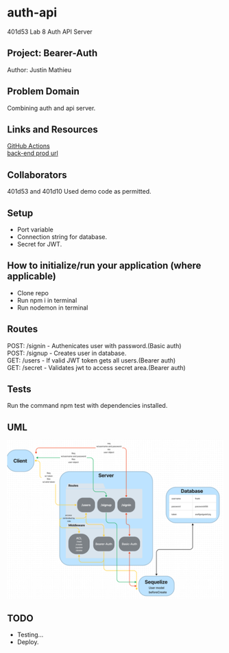 # auth-api

401d53 Lab 8 Auth API Server

## Project: Bearer-Auth

Author: Justin Mathieu

## Problem Domain

Combining auth and api server.

## Links and Resources

[GitHub Actions]()  
[back-end prod url]()  

## Collaborators

401d53 and 401d10 Used demo code as permitted.

## Setup

- Port variable
- Connection string for database.
- Secret for JWT.

## How to initialize/run your application (where applicable)

- Clone repo
- Run npm i in terminal
- Run nodemon in terminal

## Routes

POST: /signin - Authenicates user with password.(Basic auth)  
POST: /signup - Creates user in database.  
GET: /users - If valid JWT token gets all users.(Bearer auth)  
GET: /secret - Validates jwt to access secret area.(Bearer auth)  

## Tests

Run the command npm test with dependencies installed.

## UML

![UML](./assets/Lab08UML.png)

## TODO

- Testing...
- Deploy.
